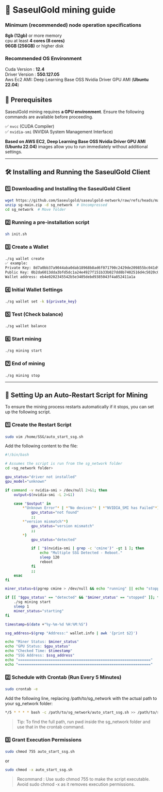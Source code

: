 # 📌 SaseulGold mining guide

### Minimum (recommended) node operation specifications
**8gb (12gb)** or more memory  
cpu at least **4 cores (8 cores)**  
**96GB (256GB)** or higher disk

### Recommended OS Environment
Cuda Version : **12.4**  
Driver Version : **550.127.05**  
Aws Ec2 AMI: Deep Learning Base OSS Nvidia Driver GPU AMI (**Ubuntu 22.04**)

## 🔹 Prerequisites
SaseulGold mining requires **a GPU environment**. Ensure the following commands are available before proceeding.

✅ `nvcc` (CUDA Compiler)  
✅ `nvidia-smi` (NVIDIA System Management Interface)

**Based on AWS EC2**, **Deep Learning Base OSS Nvidia Driver GPU AMI (Ubuntu 22.04)** images allow you to run immediately without additional settings.

---

## 🛠️ Installing and Running the SaseulGold Client

### 1️⃣ Downloading and Installing the SaseulGold Client
```bash
wget https://github.com/Saseulgold/saseulgold-network/raw/refs/heads/main/sg-main.zip
unzip sg-main.zip -d sg_network  # Uncompressed
cd sg_network  # Move folder
```
### 2️⃣ Running a pre-installation script
```bash
sh init.sh
```
### 3️⃣ Create a Wallet
```bash
./sg wallet create
✅ example:
Private Key: 8d7a0bb37a9044aba0dab18968b8ad6f071790c2429de209855bc041d904833d
Public Key: 0b2da6013dda3bfd5dc1a24e4927f151b33b027dd8b7402516d4c5020c04fd18
Wallet address: eb4e0202345542b5e3405debd9385043f4a852411a1a
```
### 4️⃣ Initial Wallet Settings
```bash
./sg wallet set -k ${private_key}
```
### 5️⃣ Test (Check balance)
```bash
./sg wallet balance
```
### 6️⃣ Start mining
```bash
./sg mining start
```
### 7️⃣ End of mining
```bash
./sg mining stop
```


---

## 🔄 Setting Up an Auto-Restart Script for Mining
To ensure the mining process restarts automatically if it stops, you can set up the following script.
### 1️⃣ Create the Restart Script
```bash
sudo vim /home/SSG/auto_start_ssg.sh
```
Add the following content to the file:
```bash
#!/bin/bash

# Assumes the script is run from the sg_network folder
cd <sg_network folder>

gpu_status="driver not installed"
gpu_model="unknown"

if command -v nvidia-smi > /dev/null 2>&1; then
    output=$(nvidia-smi -L 2>&1) 

    case "$output" in
        *"Unknown Error"* | *"No devices"* | *"NVIDIA_SMI has Failed"*)
            gpu_status="not found"
            ;;
        *"version mismatch"*)
            gpu_status="version mismatch"
            ;;
        *)
            gpu_status="detected"

            if [ "$(nvidia-smi | grep -c 'cmine')" -gt 1 ]; then
                echo "Multiple SSG Detected - Reboot."
                sleep 120
                reboot
            fi
            ;;
    esac
fi

miner_status=$(pgrep cmine > /dev/null && echo "running" || echo "stopped")

if [[ "$gpu_status" == "detected" && "$miner_status" == "stopped" ]]; then
    ./sg mining start
    sleep 1
    miner_status="starting"
fi

timestamp=$(date +"%y-%m-%d %H:%M:%S")

ssg_address=$(grep "Address:" wallet.info | awk '{print $2}')

echo "Miner Status: $miner_status"
echo "GPU Status: $gpu_status"
echo "Checked Time: $timestamp"
echo "SSG Address: $ssg_address"
echo "============================================================="
echo "============================================================="
```

### 2️⃣ Schedule with Crontab (Run Every 5 Minutes)
```bash
sudo crontab -e
```
Add the following line, replacing /path/to/sg_network with the actual path to your sg_network folder:
```bash
*/5 * * * * bash -c /path/to/sg_network/auto_start_ssg.sh >> /path/to/sg_network/auto_start_ssg.log 2>&1
```
>Tip: To find the full path, run pwd inside the sg_network folder and use that in the crontab command.

### 3️⃣ Grant Execution Permissions
```bash
sudo chmod 755 auto_start_ssg.sh
```
or
```bash
sudo chmod -x auto_start_ssg.sh
```
>Recommand : Use sudo chmod 755 to make the script executable. Avoid sudo chmod -x as it removes execution permissions.
